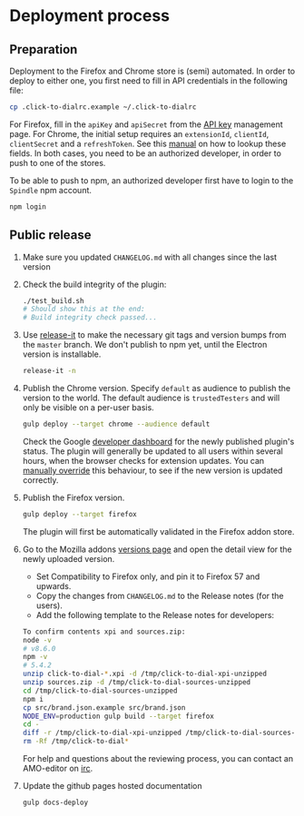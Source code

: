 # Deployment process

## Preparation
Deployment to the Firefox and Chrome store is (semi) automated. In order to deploy
to either one, you first need to fill in API credentials in the following file:

```bash
cp .click-to-dialrc.example ~/.click-to-dialrc
```

For Firefox, fill in the `apiKey` and `apiSecret` from the
[API key](https://addons.mozilla.org/nl/developers/addon/api/key/) management page.
For Chrome, the initial setup requires an `extensionId`, `clientId`, `clientSecret`
and a `refreshToken`. See this
[manual](https://github.com/DrewML/chrome-webstore-upload/blob/master/How%20to%20generate%20Google%20API%20keys.md)
on how to lookup these fields. In both cases, you need to be an authorized
developer, in order to push to one of the stores.

To be able to push to npm, an authorized developer first have to login to the
`Spindle` npm account.

```bash
npm login
```

## Public release
1. Make sure you updated `CHANGELOG.md` with all changes since the last version
2. Check the build integrity of the plugin:

    ```bash
    ./test_build.sh
    # Should show this at the end:
    # Build integrity check passed...
    ```

3. Use [release-it](https://www.npmjs.com/package/release-it) to make the necessary git tags and version bumps from
   the `master` branch. We don't publish to npm yet, until the Electron version is installable.

   ```bash
   release-it -n
   ```

4. Publish the Chrome version. Specify `default` as audience to publish the
   version to the world. The default audience is `trustedTesters` and will only
   be visible on a per-user basis.

   ```bash
   gulp deploy --target chrome --audience default
   ```

   Check the Google [developer dashboard](https://chrome.google.com/webstore/developer/dashboard?)
   for the newly published plugin's status. The plugin will generally be
   updated to all users within several hours, when the browser checks for
   extension updates. You can [manually override](https://developer.chrome.com/apps/autoupdate#testing)
   this behaviour, to see if the new version is updated correctly.

5. Publish the Firefox version.

   ```bash
   gulp deploy --target firefox
   ```

   The plugin will first be automatically validated in the Firefox addon store.

6. Go to the Mozilla addons [versions page](https://addons.mozilla.org/nl/developers/addon/click-to-dial-v2/versions)
   and open the detail view for the newly uploaded version.

   * Set Compatibility to Firefox only, and pin it to Firefox 57 and upwards.
   * Copy the changes from `CHANGELOG.md` to the Release notes (for the users).
   * Add the following template to the Release notes for developers:

    ```bash
    To confirm contents xpi and sources.zip:
    node -v
    # v8.6.0
    npm -v
    # 5.4.2
    unzip click-to-dial-*.xpi -d /tmp/click-to-dial-xpi-unzipped
    unzip sources.zip -d /tmp/click-to-dial-sources-unzipped
    cd /tmp/click-to-dial-sources-unzipped
    npm i
    cp src/brand.json.example src/brand.json
    NODE_ENV=production gulp build --target firefox
    cd -
    diff -r /tmp/click-to-dial-xpi-unzipped /tmp/click-to-dial-sources-unzipped/build/firefox
    rm -Rf /tmp/click-to-dial*
    ```

    For help and questions about the reviewing process, you can contact an AMO-editor
    on [irc](irc://mozilla.org/%23amo).

7. Update the github pages hosted documentation

   ```bash
   gulp docs-deploy
   ```
